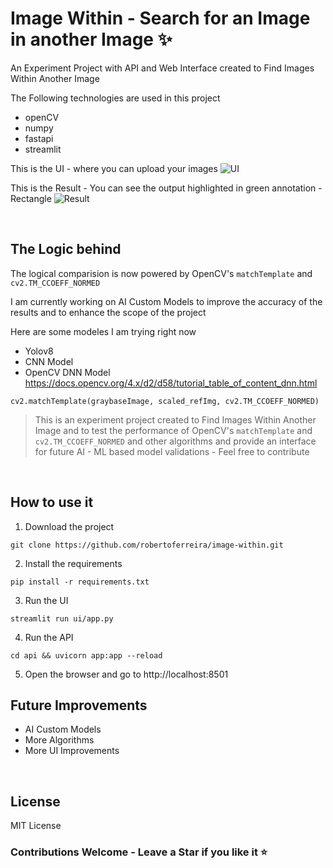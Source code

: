 # Image Within - Search for an Image in another Image :sparkles:

An Experiment Project with API and Web Interface created to Find Images Within Another Image

The Following technologies are used in this project
- openCV
- numpy
- fastapi
- streamlit

This is the UI - where you can upload your images
![UI](assets/ImageWithinUI.png)

This is the Result - You can see the output highlighted in green annotation - Rectangle
![Result](assets/ImageWithinResult.png)



&nbsp;

## The Logic behind

The logical comparision is now powered by OpenCV's `matchTemplate` and `cv2.TM_CCOEFF_NORMED`

I am currently working on AI Custom Models to improve the accuracy of the results and to enhance the scope of the project

Here are some modeles I am trying right now

- Yolov8
- CNN Model
- OpenCV DNN Model https://docs.opencv.org/4.x/d2/d58/tutorial_table_of_content_dnn.html

```
cv2.matchTemplate(graybaseImage, scaled_refImg, cv2.TM_CCOEFF_NORMED)
```

> This is an experiment project created to Find Images Within Another Image and to test the performance of OpenCV's `matchTemplate` and `cv2.TM_CCOEFF_NORMED` and other algorithms and provide an interface for future AI - ML based model validations - Feel free to contribute

&nbsp;

## How to use it

1. Download the project
``` 
git clone https://github.com/robertoferreira/image-within.git 
```

2. Install the requirements
``` 
pip install -r requirements.txt 
```

3. Run the UI
```
streamlit run ui/app.py 
```

4. Run the API
```
cd api && uvicorn app:app --reload
```

5. Open the browser and go to http://localhost:8501


## Future Improvements

- AI Custom Models
- More Algorithms
- More UI Improvements

&nbsp;

## License

MIT License

### Contributions Welcome - Leave a Star if you like it :star:


